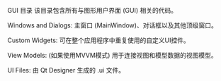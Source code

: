 GUI 目录
该目录包含所有与图形用户界面 (GUI) 相关的代码。

Windows and Dialogs: 主窗口 (MainWindow)、对话框以及其他顶级窗口。

Custom Widgets: 可在整个应用程序中重复使用的自定义UI控件。

View Models: (如果使用MVVM模式) 用于连接视图和模型数据的视图模型。

UI Files: 由 Qt Designer 生成的 .ui 文件。
